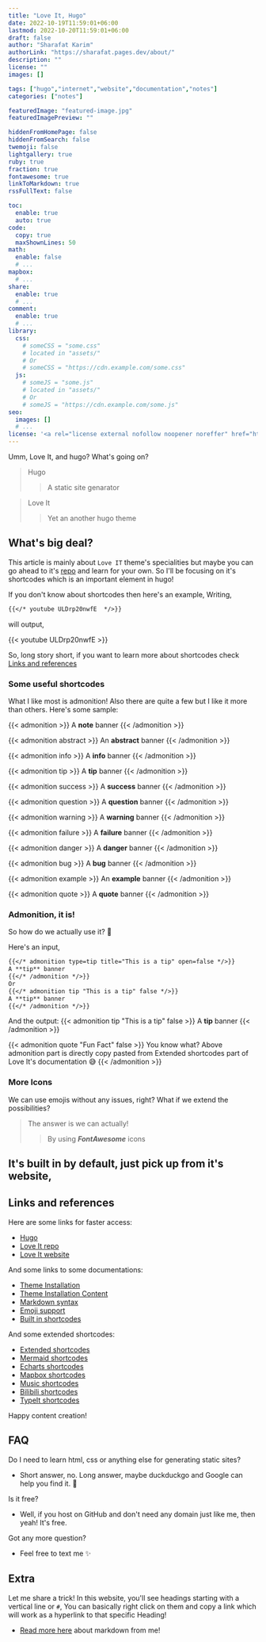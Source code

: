 ```yaml
---
title: "Love It, Hugo"
date: 2022-10-19T11:59:01+06:00
lastmod: 2022-10-20T11:59:01+06:00
draft: false
author: "Sharafat Karim"
authorLink: "https://sharafat.pages.dev/about/"
description: ""
license: ""
images: []

tags: ["hugo","internet","website","documentation","notes"]
categories: ["notes"]

featuredImage: "featured-image.jpg"
featuredImagePreview: ""

hiddenFromHomePage: false
hiddenFromSearch: false
twemoji: false
lightgallery: true
ruby: true
fraction: true
fontawesome: true
linkToMarkdown: true
rssFullText: false

toc:
  enable: true
  auto: true
code:
  copy: true
  maxShownLines: 50
math:
  enable: false
  # ...
mapbox:
  # ...
share:
  enable: true
  # ...
comment:
  enable: true
  # ...
library:
  css:
    # someCSS = "some.css"
    # located in "assets/"
    # Or
    # someCSS = "https://cdn.example.com/some.css"
  js:
    # someJS = "some.js"
    # located in "assets/"
    # Or
    # someJS = "https://cdn.example.com/some.js"
seo:
  images: []
  # ...
license: '<a rel="license external nofollow noopener noreffer" href="https://creativecommons.org/licenses/by-nc/4.0/" target="_blank">CC BY-NC 4.0</a>'
---
```


Umm, Love It, and hugo? What's going on?

> Hugo
>> A static site genarator

> Love It
>> Yet an another hugo theme

## What's big deal?

This article is mainly about `Love IT` theme's specialities but maybe you can go ahead to it's [repo](https://github.com/dillonzq/LoveIt) and learn for your own. So I'll be focusing on it's shortcodes which is an important element in hugo!

If you don't know about shortcodes then here's an example,
Writing,

```markdown
{{</* youtube ULDrp20nwfE  */>}}
```

will output,

{{< youtube ULDrp20nwfE  >}}

So, long story short, if you want to learn more about shortcodes check [Links and references](#links-and-references)

### Some useful shortcodes
What I like most is admonition! Also there are quite a few but I like it more than others. Here's some sample:

{{< admonition >}}
A **note** banner
{{< /admonition >}}

{{< admonition abstract >}}
An **abstract** banner
{{< /admonition >}}

{{< admonition info >}}
A **info** banner
{{< /admonition >}}

{{< admonition tip >}}
A **tip** banner
{{< /admonition >}}

{{< admonition success >}}
A **success** banner
{{< /admonition >}}

{{< admonition question >}}
A **question** banner
{{< /admonition >}}

{{< admonition warning >}}
A **warning** banner
{{< /admonition >}}

{{< admonition failure >}}
A **failure** banner
{{< /admonition >}}

{{< admonition danger >}}
A **danger** banner
{{< /admonition >}}

{{< admonition bug >}}
A **bug** banner
{{< /admonition >}}

{{< admonition example >}}
An **example** banner
{{< /admonition >}}

{{< admonition quote >}}
A **quote** banner
{{< /admonition >}}

### Admonition, it is!
So how do we actually use it? 🧐

Here's an input,
```markdown
{{</* admonition type=tip title="This is a tip" open=false */>}}
A **tip** banner
{{</* /admonition */>}}
Or
{{</* admonition tip "This is a tip" false */>}}
A **tip** banner
{{</* /admonition */>}}
```
And the output:
{{< admonition tip "This is a tip" false >}}
A **tip** banner
{{< /admonition >}}

{{< admonition quote "Fun Fact" false >}}
You know what? Above admonition part is directly copy pasted from Extended shortcodes part of Love It's documentation 😅
{{< /admonition >}}

### More Icons
We can use emojis without any issues, right? What if we extend the possibilities?

> The answer is we can actually!
>> By using ***FontAwesome*** icons 

It's built in by default, just pick up from it's website,
- 

## Links and references

Here are some links for faster access:
- [Hugo](https://gohugo.io/)
- [Love It repo](https://github.com/dillonzq/LoveIt)
- [Love It website](https://hugoloveit.com/)

And some links to some documentations:
- [Theme Installation](https://hugoloveit.com/theme-documentation-basics/)
- [Theme Installation Content](https://hugoloveit.com/theme-documentation-content/)
- [Markdown syntax](https://hugoloveit.com/basic-markdown-syntax/)
- [Emoji support](https://hugoloveit.com/emoji-support/)
- [Built in shortcodes](https://hugoloveit.com/theme-documentation-built-in-shortcodes/)

And some extended shortcodes:
- [Extended shortcodes](https://hugoloveit.com/theme-documentation-extended-shortcodes/)
- [Mermaid shortcodes](https://hugoloveit.com/theme-documentation-mermaid-shortcode/)
- [Echarts shortcodes](https://hugoloveit.com/theme-documentation-echarts-shortcode/)
- [Mapbox shortcodes](https://hugoloveit.com/theme-documentation-mapbox-shortcode/)
- [Music shortcodes](https://hugoloveit.com/theme-documentation-music-shortcode/)
- [Bilibili shortcodes](https://hugoloveit.com/theme-documentation-bilibili-shortcode/)
- [TypeIt shortcodes](https://hugoloveit.com/theme-documentation-typeit-shortcode/)

Happy content creation!

## FAQ

Do I need to learn html, css or anything else for generating static sites?
- Short answer, no. Long answer, maybe duckduckgo and Google can help you find it. 🎯

Is it free?
- Well, if you host on GitHub and don't need any domain just like me, then yeah! It's free.

Got any more question?
- Feel free to text me ✨

## Extra

Let me share a trick! In this website, you'll see headings starting with a vertical line or `#`, You can basically right click on them and copy a link which will work as a hyperlink to that specific Heading!

- [Read more here](/markdown) about markdown from me!
